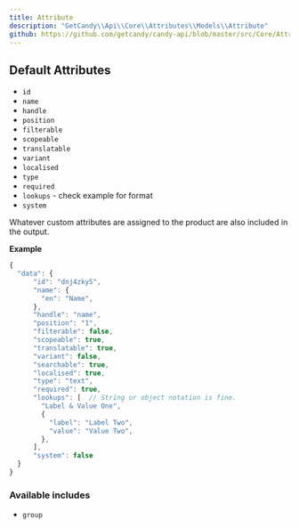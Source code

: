 ```yaml
---
title: Attribute
description: "GetCandy\\Api\\Core\\Attributes\\Models\\Attribute"
github: https://github.com/getcandy/candy-api/blob/master/src/Core/Attributes/Models/Attribute.php
---
```


## Default Attributes

- `id`
- `name`
- `handle`
- `position`
- `filterable`
- `scopeable`
- `translatable`
- `variant`
- `localised`
- `type`
- `required`
- `lookups` - check example for format
- `system`


Whatever custom attributes are assigned to the product are also included in the output.

**Example**

```javascript
{
  "data": {
      "id": "dnj4zky5",
      "name": {
        "en": "Name",
      },
      "handle": "name",
      "position": "1",
      "filterable": false,
      "scopeable": true,
      "translatable": true,
      "variant": false,
      "searchable": true,
      "localised": true,
      "type": "text",
      "required": true,
      "lookups": [  // String or object notation is fine.
        "Label & Value One",
        {
          "label": "Label Two",
          "value": "Value Two",
        },
      ],
      "system": false
  }
}
```

### Available includes


- `group`